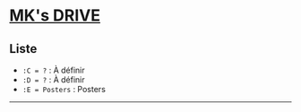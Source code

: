 # [MK's DRIVE](mkalaprod.github.io/mkdrive)

## Liste

- `:C = ?` : À définir
- `:D = ?` : À définir
- `:E = Posters` : Posters

---
